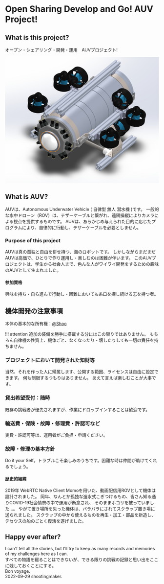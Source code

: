 # Open Sharing Develop and Go!  AUV Project!
## What is this project?
オープン・シェアリング・開発・運用　AUVプロジェクト!

![](images/cad_image.jpeg)

## What is AUV?
AUVは、Autonomous Underwater Vehicle ( 自律型 無人 潜水機 )です。
一般的な水中ドローン（ROV）は、テザーケーブルと繋がれ、遠隔操縦によりカメラによる視点を提供するものです。
AUVは、あらかじめ与えられた目的に応じたプログラムにより、自律的に行動し、テザーケーブルを必要としません。

### Purpose of this project

AUVは真の孤独と自由を併せ持つ、海のロボットです。
しかしながらまだまだAUVは高価で、ひとりで作り運用し・楽しむのは困難が伴います。
このAUVプロジェクトは、学生から社会人まで、色んな人がワイワイ開発をするための趣味のAUVとして生まれました。

#### 参加資格
興味を持ち・自ら進んで行動し・困難においても糸口を探し続ける志を持つ者。

## 機体開発の注意事項
本体の基本的な所有権：[@Shoo](https://twitter.com/ShooAllow)  

!!! attention
    追加の装備を勝手に搭載する分にはこの限りではありません。
    もちろん自律機の性質上、機体ごと、なくなったり・壊したりしても一切の責任を持ちません。

### プロジェクトにおいて開発された知財等
当然、それを作った人に帰属します、公開する範囲、ライセンスは自由に設定できます。
何も制限するつもりはありません。
あえて言えば楽しむことが大事です。

### 貸出希望受付：随時
既存の挑戦者が優先されますが、作業にドロップインすることは歓迎です。

### 輸送費・保険・故障・修理費・許認可など
実費・許認可等は、運用者がご負担・申請ください。

### 故障・修理の基本方針
Do it your Self。トラブルこそ楽しみのうちです。困難な時は仲間が助けてくれるでしょう。

####  歴史的経緯
2019年 WebRTC Native Client Momoを用いた、動画配信用ROVとして機体は設計されました。
同年、なんとか孤独な進水式こぎつけるもの、皆さん知る通りCOVID-19社会情勢の中で運用が断念され、
そのままホコリを被っていました…。
やがて置き場所を失った機体は、バラバラにされてスクラップ置き場に送られました。
スクラップの中から使えるものを再生・加工・部品を新造し、テセウスの船のごとく復活を遂げました。

## Happy ever after?
I can't tell all the stories, but I'll try to keep as many records and memories of my challenges here as I can.  
すべての物語を綴ることはできないが、できる限りの挑戦の記録と思い出をここに残しておくことにする。  
Bon voyage.  
2022-09-29 shootingmaker.  